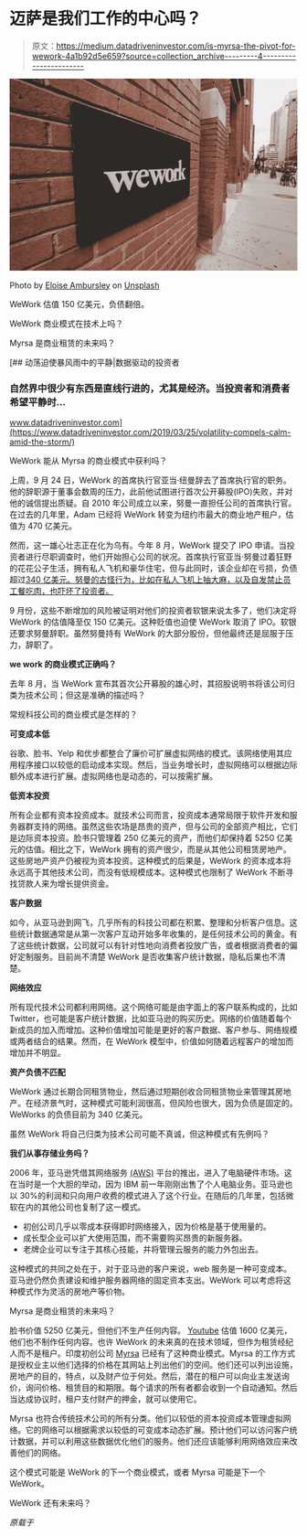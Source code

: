 # 迈萨是我们工作的中心吗？

> 原文：<https://medium.datadriveninvestor.com/is-myrsa-the-pivot-for-wework-4a1b92d5e659?source=collection_archive---------4----------------------->

![](img/9a1d444e15d549dedae22a3044111c58.png)

Photo by [Eloise Ambursley](https://unsplash.com/@e_ambursley?utm_source=medium&utm_medium=referral) on [Unsplash](https://unsplash.com?utm_source=medium&utm_medium=referral)

WeWork 估值 150 亿美元，负债翻倍。

WeWork 商业模式在技术上吗？

Myrsa 是商业租赁的未来吗？

[](https://www.datadriveninvestor.com/2019/03/25/volatility-compels-calm-amid-the-storm/) [## 动荡迫使暴风雨中的平静|数据驱动的投资者

### 自然界中很少有东西是直线行进的，尤其是经济。当投资者和消费者希望平静时…

www.datadriveninvestor.com](https://www.datadriveninvestor.com/2019/03/25/volatility-compels-calm-amid-the-storm/) 

WeWork 能从 Myrsa 的商业模式中获利吗？

上周，9 月 24 日，WeWork 的首席执行官亚当·纽曼辞去了首席执行官的职务。他的辞职源于董事会数周的压力，此前他试图进行首次公开募股(IPO)失败，并对他的诚信提出质疑。自 2010 年公司成立以来，努曼一直担任公司的首席执行官。在过去的几年里，Adam 已经将 WeWork 转变为纽约市最大的商业地产租户，估值为 470 亿美元。

然而，这一雄心壮志正在化为乌有。今年 8 月，WeWork 提交了 IPO 申请。当投资者进行尽职调查时，他们开始担心公司的状况。首席执行官亚当·努曼过着狂野的花花公子生活，拥有私人飞机和豪华住宅，但与此同时，该企业却在亏损，负债超过[340 亿美元。努曼的古怪行为，比如在私人飞机上抽大麻，以及自发禁止员工餐吃肉，也吓坏了投资者。](https://hbr.org/2019/08/no-wework-isnt-a-tech-company-heres-why-that-matters)

9 月份，这些不断增加的风险被证明对他们的投资者软银来说太多了，他们决定将 WeWork 的估值降至仅 150 亿美元。这种贬值也迫使 WeWork 取消了 IPO。软银还要求努曼辞职。虽然努曼持有 WeWork 的大部分股份，但他最终还是屈服于压力，辞职了。

**we work 的商业模式正确吗？**

去年 8 月，当 WeWork 宣布其首次公开募股的雄心时，其招股说明书将该公司归类为技术公司；但这是准确的描述吗？

常规科技公司的商业模式是怎样的？

**可变成本低**

谷歌、脸书、Yelp 和优步都整合了廉价可扩展虚拟网络的模式。该网络使用其应用程序接口以较低的启动成本实现。然后，当业务增长时，虚拟网络可以根据边际额外成本进行扩展。虚拟网络也是动态的，可以按需扩展。

**低资本投资**

所有企业都有资本投资成本。就技术公司而言，投资成本通常局限于软件开发和服务器群支持的网络。虽然这些农场是昂贵的资产，但与公司的全部资产相比，它们是边际资本投资。脸书只管理着 250 亿美元的资产，而他们却保持着 5250 亿美元的估值。相比之下，WeWork 拥有的资产很少，而是从其他公司租赁房地产。这些房地产资产仍被视为资本投资。这种模式的后果是，WeWork 的资本成本将永远高于其他技术公司，而没有低规模成本。这种模式也限制了 WeWork 不断寻找贷款人来为增长提供资金。

**客户数据**

如今，从亚马逊到网飞，几乎所有的科技公司都在积累、整理和分析客户信息。这些统计数据通常是从第一次客户互动开始多年收集的，是任何技术公司的黄金。有了这些统计数据，公司就可以有针对性地向消费者投放广告，或者根据消费者的偏好定制服务。目前尚不清楚 WeWork 是否收集客户统计数据，隐私后果也不清楚。

**网络效应**

所有现代技术公司都利用网络。这个网络可能是由字面上的客户联系构成的，比如 Twitter，也可能是客户统计数据，比如亚马逊的购买历史。网络的价值随着每个新成员的加入而增加。这种价值增加可能是更好的客户数据、客户参与、网络规模或两者结合的结果。然而，在 WeWork 模型中，价值如何随着远程客户的增加而增加并不明显。

**资产负债不匹配**

WeWork 通过长期合同租赁物业，然后通过短期创收合同租赁物业来管理其房地产。在经济景气时，这种模式可能利润很高，但风险也很大，因为负债是固定的。WeWorks 的负债目前为 340 亿美元。

虽然 WeWork 将自己归类为技术公司可能不真诚，但这种模式有先例吗？

**我们从事存储业务吗？**

2006 年，亚马逊凭借其网络服务 [(AWS)](https://stratechery.com/2019/the-wework-ipo/) 平台的推出，进入了电脑硬件市场。这在当时是一个大胆的举动，因为 IBM 前一年刚刚出售了个人电脑业务。亚马逊也以 30%的利润和只向用户收费的模式进入了这个行业。在随后的几年里，包括微软在内的其他公司也复制了这一模式。

*   初创公司几乎以零成本获得即时网络接入，因为价格是基于使用量的。
*   成长型企业可以扩大使用范围，而不需要购买昂贵的新服务器。
*   老牌企业可以专注于其核心技能，并将管理云服务的能力外包出去。

这种模式的共同之处在于，对于亚马逊的客户来说，web 服务是一种可变成本。亚马逊仍然负责建设和维护服务器网络的固定资本支出。WeWork 可以考虑将这种模式作为灵活的房地产等价物。

Myrsa 是商业租赁的未来吗？

脸书价值 5250 亿美元，但他们不生产任何内容。 [Youtube](https://www.businessinsider.com/morgan-stanley-values-youtube-160-billion-dollars-2018-5) 估值 1600 亿美元，他们也不制作任何内容。也许 WeWork 的未来真的在技术领域，但作为租赁经纪人而不是租户。印度初创公司 [Myrsa](https://www.myrsa.in/howitworks) 已经有了这种商业模式。Myrsa 的工作方式是授权业主以他们选择的价格在其网站上列出他们的空间。他们还可以列出设施，房地产的目的，特点，以及财产位于何处。然后，潜在的租户可以向业主发送询价，询问价格、租赁目的和期限。每个请求的所有者都会收到一个自动通知。然后当达成协议时，租户支付财产的押金，就可以使用它。

Myrsa 也符合传统技术公司的所有分类。他们以较低的资本投资成本管理虚拟网络。它的网络可以根据需求以较低的可变成本动态扩展。预计他们可以访问客户统计数据，并可以利用这些数据优化他们的服务。他们还应该能够利用网络效应来改善他们的网络。

这个模式可能是 WeWork 的下一个商业模式，或者 Myrsa 可能是下一个 WeWork。

WeWork 还有未来吗？

*原载于*[](https://www.investing.com/analysis/is-myrsa-the-pivot-for-wework-200470422)